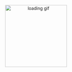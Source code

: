<p align="center">
  <img src="https://upload.wikimedia.org/wikipedia/commons/b/b1/Loading_icon.gif" alt="loading gif" height="200px"/>
</p>
